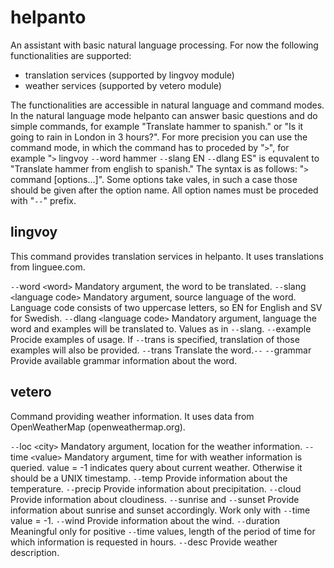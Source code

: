 # helpanto
An assistant with basic natural language processing.
For now the following functionalities are supported:
* translation services (supported by lingvoy module)
* weather services (supported by vetero module)

The functionalities are accessible in natural language and command modes. In the natural language mode helpanto can answer basic questions and do simple commands, for example "Translate hammer to spanish." or "Is it going to rain in London in 3 hours?". 
For more precision you can use the command mode, in which the command has to proceded by "``>``", for example "``>`` lingvoy ``--``word hammer ``--``slang EN ``--``dlang ES" is equvalent to "Translate hammer from english to spanish."
The syntax is as follows: "``>`` command [options...]". Some options take vales, in such a case those should be given after the option name. All option names must be proceded with "``--``" prefix.

## lingvoy 
This command provides translation services in helpanto. It uses translations from linguee.com.

``--``word ``<``word``>`` 
	Mandatory argument, the word to be translated.
``--``slang ``<``language code``>``
	Mandatory argument, source language of the word. Language code consists of two uppercase letters, so EN for English and SV for Swedish.
``--``dlang ``<``language code``>``
	Mandatory argument, language the word and examples will be translated to. Values as in ``--``slang.
``--``example
	Procide examples of usage. If ``--``trans is specified, translation of those examples will also be provided.
``--``trans
	Translate the word.``--``
``--``grammar
	Provide available grammar information about the word.

## vetero
Command providing weather information. It uses data from OpenWeatherMap (openweathermap.org).

``--``loc ``<``city``>``
	Mandatory argument, location for the weather information.
``--``time ``<``value``>``
	Mandatory argument, time for with weather information is queried. value = -1 indicates query about current weather. Otherwise it should be a UNIX timestamp.
``--``temp
	Provide information about the temperature.
``--``precip
	Provide information about precipitation.
``--``cloud
	Provide information about cloudiness.
``--``sunrise and ``--``sunset
	Provide information about sunrise and sunset accordingly. Work only with ``--``time value = -1.
``--``wind
	Provide information about the wind.
``--``duration
	Meaningful only for positive ``--``time values, length of the period of time for which information is requested in hours.
``--``desc
	Provide weather description.
